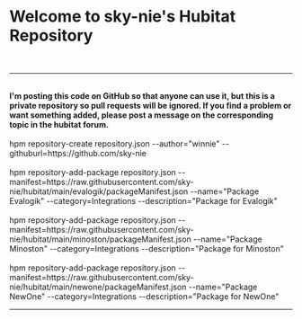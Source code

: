 <a name="ReadMeAnchor"></a>
<h1>Welcome to sky-nie's Hubitat Repository</h1>
<br>
<hr />
<br>
<strong>I'm posting this code on GitHub so that anyone can use it, but this is a private repository so pull requests will be ignored.  If you find a problem or want something added, please post a message on the corresponding topic in the hubitat forum.</strong>
<br>
<br>
hpm repository-create repository.json --author="winnie" --githuburl=https://github.com/sky-nie
<br>
<br>
hpm repository-add-package repository.json --manifest=https://raw.githubusercontent.com/sky-nie/hubitat/main/evalogik/packageManifest.json --name="Package Evalogik" --category=Integrations --description="Package for Evalogik"
<br>
<br>
hpm repository-add-package repository.json --manifest=https://raw.githubusercontent.com/sky-nie/hubitat/main/minoston/packageManifest.json --name="Package Minoston" --category=Integrations --description="Package for Minoston"
<br>
<br>
hpm repository-add-package repository.json --manifest=https://raw.githubusercontent.com/sky-nie/hubitat/main/newone/packageManifest.json --name="Package NewOne" --category=Integrations --description="Package for NewOne"
<br>
<hr />
